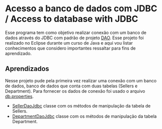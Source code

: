 # Acesso a banco de dados com JDBC / Access to database with JDBC

Esse programa tem como objetivo realizar conexão com um banco de dados através do JDBC com padrão de projeto <a href=" " title="Data Access Object">DAO</a>. Esse projeto foi realizado no Eclipse durante um curso de Java e aqui vou listar conhecimentos que considero importantes ressaltar para fins de aprendizado.
## Aprendizados

Nesse projeto pude pela primeira vez realizar uma conexão com um banco de dados, banco de dados que conta com duas tabelas (Sellers e Department). Para fornecer os dados de conexão foi usado o arquivo <a href="https://github.com/mmacedoaraujo/data-access-object-jdbc/blob/master/db.properties">db.properties</a>.



- <a href="https://github.com/mmacedoaraujo/data-access-object-jdbc/blob/master/src/model/dao/impl/SellerDaoJdbc.java">SellerDaoJdbc</a> classe com os métodos de manipulação da tabela de Sellers.
- <a href="https://github.com/mmacedoaraujo/data-access-object-jdbc/blob/master/src/model/dao/impl/DepartmentDaoJdbc.java">DepartmentDaoJdbc</a> classe com os métodos de manipulação da tabela Department.
